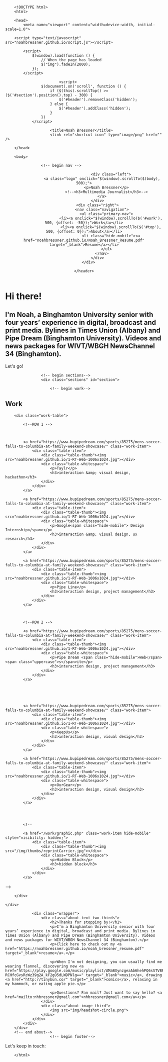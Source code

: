 
    
        <!DOCTYPE html>
        <html>

        <head>
            <meta name="viewport" content="width=device-width, initial-scale=1.0">
<title>Noah Bressner</title>
<meta name="description" content="Noah Bressner, Binghamton University senior with four years’ experience in digital, broadcast and print media. Bylines in Times Union (Albany) and Pipe Dream (Binghamton University). Videos and news packages for WIVT/WBGH NewsChannel 34 (Binghamton).">

<!--
    
-->

<link href="https://fonts.googleapis.com/css?family=Lato:100,100i,300,300i,400,400i,700,700i,900,900i" rel="stylesheet">
<!--
<link href="https://fonts.googleapis.com/css?family=Nunito:300,400,600,700" rel="stylesheet">
-->
<link rel="stylesheet" href="noahbressner.github.io/fonts/font-awesome-4.7.0/css/font-awesome.min.css">
<link href="http://noahbressner.github.io/plugins/featherlight/featherlight.min.css" type="text/css" rel="stylesheet" />
<link href="http://noahbressner.github.io/plugins/featherlight/featherlight.gallery.min.css" type="text/css" rel="stylesheet" />
<link rel="stylesheet" type="text/css" href="noahbressner.github.io/css/main.css" />

<!--<script type="text/javascript" src="http://ajax.googleapis.com/ajax/libs/jquery/1.10.2/jquery.min.js"></script>-->
<script src="https://ajax.googleapis.com/ajax/libs/jquery/3.1.1/jquery.min.js"></script>
<script src="https://cdn.jsdelivr.net/jquery.scrollto/2.1.2/jquery.scrollTo.min.js"></script>
<script src="https://cdnjs.cloudflare.com/ajax/libs/detect_swipe/2.1.4/jquery.detect_swipe.min.js"></script>
<script src="noahbressner.github.io/plugins/featherlight/featherlight.min.js" type="text/javascript" charset="utf-8"></script>
<script src="noahbressner.github.io/plugins/featherlight/featherlight.gallery.min.js" type="text/javascript" charset="utf-8"></script>


<script>
    $(window).on('load', function () {
        $("#header").removeClass("preload"); 
    });
    
    $(document).ready(function(){
        $('a.gallery').featherlightGallery({
            galleryFadeIn: 0,          /* fadeIn speed when slide is loaded */
            galleryFadeOut: 0,          /* fadeOut speed before slide is loaded */
            openSpeed: 0
        });
    });    
</script>

        <script type="text/javascript" src="noahbressner.github.io/script.js"></script>
        
            <script>
                $(window).load(function () {
                    // When the page has loaded
                    $("img").fadeIn(2000);
                });
            </script>

                            <script>
                    $(document).on('scroll', function () {
                        if ($(this).scrollTop() >= ($('#section').position().top) - 300) {
                            $('#header').removeClass('hidden');
                        } else {
                            $('#header').addClass('hidden');
                        }
                    })
                </script>
                
                        <title>Noah Bressner</title>
                        <link rel="shortcut icon" type="image/png" href="" />
       
<meta property="og:type" content="website" />
<meta name="twitter:card" content="summary_large_image">
<meta name="twitter:site" content="@noahbressner">
<meta name="twitter:creator" content="@noahbressner">
<meta property="og:description" content="Noah Bressner, Binghamton University senior with four years’ experience in digital, broadcast and print media. Bylines in Times Union (Albany) and Pipe Dream (Binghamton University). Videos and news packages for WIVT/WBGH NewsChannel 34 (Binghamton)." />
<meta name="twitter:description" content="Noah Bressner, Binghamton University senior with four years’ experience in digital, broadcast and print media. Bylines in Times Union (Albany) and Pipe Dream (Binghamton University). Videos and news packages for WIVT/WBGH NewsChannel 34 (Binghamton).">
    
        
        </head>

        <body>
            
                    <!-- begin nav -->
<section class="banner" role="banner">
    <header id="header" class="hidden preload">
        <div class="header-content">

                            <div class="left">
                    <a class="logo" onclick="$(window).scrollTo($(body), 500);">
						<p>Noah Bressner</p>
						<!--<h3>Multimedia Journalist</h3>-->
					</a>
                </div>
                <div class="right">
                    <nav class="navigation">
                        <ul class="primary-nav">
                            <li><a onclick="$(window).scrollTo($('#work'), 500, {offset: -50});">Work</a></li>
                            <li><a onclick="$(window).scrollTo($('#top'), 500, {offset: 0});">About</a></li>
                            <li class="hide-mobile"><a href="noahbressner.github.io/Noah_Bressner_Resume.pdf" target="_blank">Resume</a></li>
                        </ul>
                    </nav>
                </div>
        </div>

    </header>
</section>
<!-- end nav -->                
    <!-- begin hero-->
    <div class="hero-background" style="background-image: url('noahbressner.github.io/gradient.jpg');"></div>
    <div class="hero">
        <div>
            <div class="hero-text">
                <h1>Hi there!</h1>
                <h2><b>I'm Noah, a Binghamton University senior with four years’ experience in digital, broadcast and print media. Bylines in Times Union (Albany) and Pipe Dream (Binghamton University). Videos and news packages for WIVT/WBGH NewsChannel 34 (Binghamton).</b></h2>                    
            </div>
            <a onclick="$(window).scrollTo($('.section:nth-of-type(1)'), 500, {offset: -50});">
                        <div class="button" id="hero-button">
                            Let's go!                        </div>
                    </a>
        </div>
    </div>
    <!-- end hero-->   
                    

                    <!-- begin sections-->
                    <div class="sections" id="section">

                        <!-- begin work-->
<div class="section work" id="work"  >
    <div class="container">
        <h2>Work</h2>

        <div class="work-table">

            <!--ROW 1 -->



            <a href="https://www.bupipedream.com/sports/85275/mens-soccer-falls-to-columbia-at-family-weekend-showcase/" class="work-item">
                <div class="table-item">
                    <div class="table-thumb"><img src="noahbressner.github.io/1-RT-Web-1006x1024.jpg"></div>
                    <div class="table-whitespace">
                        <p>Taylr</p>
                        <h3>interaction &amp; visual design, hackathon</h3>
                    </div>
                </div>
            </a>
            
            <a href="https://www.bupipedream.com/sports/85275/mens-soccer-falls-to-columbia-at-family-weekend-showcase/" class="work-item">
                <div class="table-item">
                    <div class="table-thumb"><img src="noahbressner.github.io/1-RT-Web-1006x1024.jpg"></div>
                    <div class="table-whitespace">
                        <p>Google<span class="hide-mobile"> Design Internship</span></p>
                        <h3>interaction &amp; visual design, ux research</h3>
                    </div>
                </div>
            </a>

            <a href="https://www.bupipedream.com/sports/85275/mens-soccer-falls-to-columbia-at-family-weekend-showcase/" class="work-item">
                <div class="table-item">
                    <div class="table-thumb"><img src="noahbressner.github.io/1-RT-Web-1006x1024.jpg"></div>
                    <div class="table-whitespace">
                        <p>Pipe Line</p>
                        <h3>interaction design, project management</h3>
                    </div>
                </div>
            </a>



            <!--ROW 2 -->

            <a href="https://www.bupipedream.com/sports/85275/mens-soccer-falls-to-columbia-at-family-weekend-showcase/" class="work-item">
                <div class="table-item">
                    <div class="table-thumb"><img src="noahbressner.github.io/1-RT-Web-1006x1024.jpg"></div>
                    <div class="table-whitespace">
                        <p>Pipe Dream <span class="hide-mobile">Web</span><span class="uppercase">s</span>ite</p>
                        <h3>interaction design, project management</h3>
                    </div>
                </div>
            </a>





            <a href="https://www.bupipedream.com/sports/85275/mens-soccer-falls-to-columbia-at-family-weekend-showcase/" class="work-item">
                <div class="table-item">
                    <div class="table-thumb"><img src="noahbressner.github.io/1-RT-Web-1006x1024.jpg"></div>
                    <div class="table-whitespace">
                        <p>KeepUs</p>
                        <h3>interaction design, visual design</h3>
                    </div>
                </div>
            </a>

            <a href="https://www.bupipedream.com/sports/85275/mens-soccer-falls-to-columbia-at-family-weekend-showcase/" class="work-item">
                <div class="table-item">
                    <div class="table-thumb"><img src="noahbressner.github.io/1-RT-Web-1006x1024.jpg"></div>
                    <div class="table-whitespace">
                        <p>OurGear</p>
                        <h3>interaction design, visual design</h3>
                    </div>
                </div>
            </a>




            <!--

            <a href="/work/graphic.php" class="work-item hide-mobile" style="visibility: hidden;">
                <div class="table-item">
                    <div class="table-thumb"><img src="/img/thumbs/reprintCarrier.jpg"></div>
                    <div class="table-whitespace">
                        <p>Hidden Block</p>
                        <h3>hidden block</h3>
                    </div>
                </div>
            </a>
-->


        </div>

    </div>
</div>
<!-- end work-->
                                    <!-- begin about-->
        <div class="section about" id="about">
           <a class="anchor" id="top"></a>
            <div class="container">

                <div class="wrapper">
                    <div class="about-text two-thirds">
                        <h2>Thanks for stopping by!</h2>
                        <p>I'm a Binghamton University senior with four years’ experience in digital, broadcast and print media. Bylines in Times Union (Albany) and Pipe Dream (Binghamton University). Videos and news packages for WIVT/WBGH NewsChannel 34 (Binghamton).</p>
                        <p>Click here to check out my <a href="https://noahbressner.github.io/noah_bressner_resume.pdf" target="_blank">resume</a>.</p>

                        <p>When I'm not designing, you can usually find me wearing flannel, discovering new <a href="https://play.google.com/music/playlist/AMaBXynzgeaAb6hehPQ6sSTVBPudtyAkauwcUmENwinBze38VVgbf5EJ5SfxfK63J-RCHfcGvsRcWz39g2A_kF2gO5dLWDPNlg==" target="_blank">music</a>, drawing <a href="http://tinybun.co/" target="_blank">comics</a>, relaxing in my hammock, or eating apple pie.</p>

                        <p>Questions? Fan mail? Just want to say hello? <a href="mailto:nhbressner@gmail.com">nhbressner@gmail.com</a></p>
                    </div>
                    <div class="about-image third">
                        <img src="img/headshot-circle.png">
                    </div>
                </div>
            </div>
        </div>
        <!-- end about-->
                        <!-- begin footer-->
<div class="footer">
    <div class="container">
        </div>
        <div class="social-media">
            Let's keep in touch:
            <br>
            <div><a href="https://twitter.com/noahbressner" target="_blank"><i class="fa fa-twitter" aria-hidden="true"></i></a></div>
            <div><a href="https://www.linkedin.com/in/noahbressner" target="_blank"><i class="fa fa-linkedin" aria-hidden="true"></i></a></div>
            <!--
           </div>
        </div>

        <div class="footer-text">
        </div>
    </div>
</div>
<!-- end footer-->
                    </div>
                    <!-- end sections-->
        </body>

        </html>
